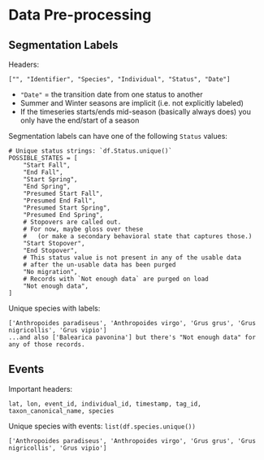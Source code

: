 # Data Pre-processing

## Segmentation Labels

Headers:

	["", "Identifier", "Species", "Individual", "Status", "Date"]

- `"Date"` = the transition date from one status to another
- Summer and Winter seasons are implicit (i.e. not explicitly labeled)
- If the timeseries starts/ends mid-season (basically always does) you only have the end/start of a season

Segmentation labels can have one of the following `Status` values:

	# Unique status strings: `df.Status.unique()`
	POSSIBLE_STATES = [
	    "Start Fall",
	    "End Fall",
	    "Start Spring",
	    "End Spring",
	    "Presumed Start Fall",
	    "Presumed End Fall",
	    "Presumed Start Spring",
	    "Presumed End Spring",
	    # Stopovers are called out.
	    # For now, maybe gloss over these
	    #   (or make a secondary behavioral state that captures those.)
	    "Start Stopover",
	    "End Stopover",
	    # This status value is not present in any of the usable data
	    # after the un-usable data has been purged
	    "No migration",
	    # Records with `Not enough data` are purged on load
	    "Not enough data",
	]

Unique species with labels:

	['Anthropoides paradiseus', 'Anthropoides virgo', 'Grus grus', 'Grus nigricollis', 'Grus vipio']
    ...and also ['Balearica pavonina'] but there's "Not enough data" for any of those records.

## Events

Important headers:
	
	lat, lon, event_id, individual_id, timestamp, tag_id, taxon_canonical_name, species

Unique species with events: `list(df.species.unique())`
	
	['Anthropoides paradiseus', 'Anthropoides virgo', 'Grus grus', 'Grus nigricollis', 'Grus vipio']